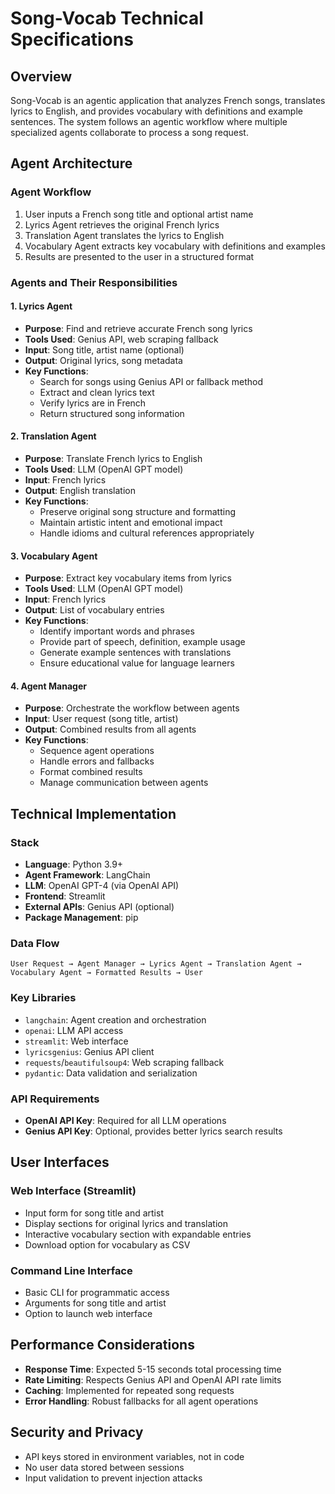 # Song-Vocab Technical Specifications

## Overview
Song-Vocab is an agentic application that analyzes French songs, translates lyrics to English, and provides vocabulary with definitions and example sentences. The system follows an agentic workflow where multiple specialized agents collaborate to process a song request.

## Agent Architecture

### Agent Workflow
1. User inputs a French song title and optional artist name
2. Lyrics Agent retrieves the original French lyrics
3. Translation Agent translates the lyrics to English
4. Vocabulary Agent extracts key vocabulary with definitions and examples
5. Results are presented to the user in a structured format

### Agents and Their Responsibilities

#### 1. Lyrics Agent
- **Purpose**: Find and retrieve accurate French song lyrics
- **Tools Used**: Genius API, web scraping fallback
- **Input**: Song title, artist name (optional)
- **Output**: Original lyrics, song metadata
- **Key Functions**:
  - Search for songs using Genius API or fallback method
  - Extract and clean lyrics text
  - Verify lyrics are in French
  - Return structured song information

#### 2. Translation Agent
- **Purpose**: Translate French lyrics to English
- **Tools Used**: LLM (OpenAI GPT model)
- **Input**: French lyrics
- **Output**: English translation
- **Key Functions**:
  - Preserve original song structure and formatting
  - Maintain artistic intent and emotional impact
  - Handle idioms and cultural references appropriately

#### 3. Vocabulary Agent
- **Purpose**: Extract key vocabulary items from lyrics
- **Tools Used**: LLM (OpenAI GPT model)
- **Input**: French lyrics
- **Output**: List of vocabulary entries
- **Key Functions**:
  - Identify important words and phrases
  - Provide part of speech, definition, example usage
  - Generate example sentences with translations
  - Ensure educational value for language learners

#### 4. Agent Manager
- **Purpose**: Orchestrate the workflow between agents
- **Input**: User request (song title, artist)
- **Output**: Combined results from all agents
- **Key Functions**:
  - Sequence agent operations
  - Handle errors and fallbacks
  - Format combined results
  - Manage communication between agents

## Technical Implementation

### Stack
- **Language**: Python 3.9+
- **Agent Framework**: LangChain
- **LLM**: OpenAI GPT-4 (via OpenAI API)
- **Frontend**: Streamlit
- **External APIs**: Genius API (optional)
- **Package Management**: pip

### Data Flow
```
User Request → Agent Manager → Lyrics Agent → Translation Agent → Vocabulary Agent → Formatted Results → User
```

### Key Libraries
- `langchain`: Agent creation and orchestration
- `openai`: LLM API access
- `streamlit`: Web interface
- `lyricsgenius`: Genius API client
- `requests`/`beautifulsoup4`: Web scraping fallback
- `pydantic`: Data validation and serialization

### API Requirements
- **OpenAI API Key**: Required for all LLM operations
- **Genius API Key**: Optional, provides better lyrics search results

## User Interfaces

### Web Interface (Streamlit)
- Input form for song title and artist
- Display sections for original lyrics and translation
- Interactive vocabulary section with expandable entries
- Download option for vocabulary as CSV

### Command Line Interface
- Basic CLI for programmatic access
- Arguments for song title and artist
- Option to launch web interface

## Performance Considerations
- **Response Time**: Expected 5-15 seconds total processing time
- **Rate Limiting**: Respects Genius API and OpenAI API rate limits
- **Caching**: Implemented for repeated song requests
- **Error Handling**: Robust fallbacks for all agent operations

## Security and Privacy
- API keys stored in environment variables, not in code
- No user data stored between sessions
- Input validation to prevent injection attacks